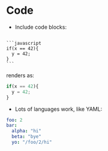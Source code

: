 # Code
* Include code blocks:

<pre><code class="no-highlight">
```javascript
if(x == 42){
  y = 42;
}
```
</code></pre>

renders as:
```javascript
if(x == 42){
  y = 42;
}
```

* Lots of languages work, like YAML:

```yaml
foo: 2
bar:
  alpha: "hi"
  beta: "bye"
  yo: "/foo/2/hi"
```
